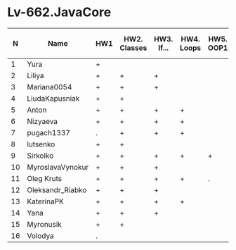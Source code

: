 # Lv-662.JavaCore

N|Name| HW1 | HW2. Classes|HW3. If...|HW4. Loops|HW5. OOP1 |HW6. OOP2 |HW7. Inner classes| HW8. Collection | HW9. String|HW10. Exception|HW11. Thread. IO|HW12. Java8
--|--|--|--|--|--|--|--|--|--|--|--|--|--
1|Yura|+||||||||||||
2|Liliya|+|+|+||||||||||
3|Mariana0054|+|+|+|||
4|LiudaKapusniak|+|+||||
5|Anton|+|+|+|+||
6|Nizyaeva|+|+|+|+||
7|pugach1337|.|+|+|+||
8|lutsenko|+|+||||
9|Sirkolko|+|+|+|+|+|
10|MyroslavaVynokur|+|+|+|||
11|Oleg Kruts|+|+|+|+|.|
12|Oleksandr_Riabko|+|+|+|||
13|KaterinaPK|+|+|+|+||
14|Yana|+|+|+|||
15|Myronusik|+|+||||
16|Volodya|.|||||

